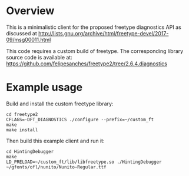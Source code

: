 # Overview
This is a minimalistic client for the proposed freetype diagnostics API as discussed at http://lists.gnu.org/archive/html/freetype-devel/2017-09/msg00011.html

This code requires a custom build of freetype. The corresponding library source code is available at:
https://github.com/felipesanches/freetype2/tree/2.6.4.diagnostics

# Example usage

Build and install the custom freetype library:

    cd freetype2
    CFLAGS=-DFT_DIAGNOSTICS ./configure --prefix=~/custom_ft
    make
    make install

Then build this example client and run it:

    cd HintingDebugger
    make
    LD_PRELOAD=~/custom_ft/lib/libfreetype.so ./HintingDebugger ~/gfonts/ofl/nunito/Nunito-Regular.ttf

